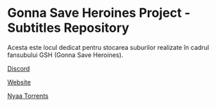 # Gonna Save Heroines Project - Subtitles Repository
Acesta este locul dedicat pentru stocarea suburilor realizate în cadrul fansubului GSH (Gonna Save Heroines).

[Discord](https://discord.gg/EaEeQc9uFz)

[Website](https://gshproject.wordpress.com)

[Nyaa Torrents](https://nyaa.si/user/KazuyaShuu)
